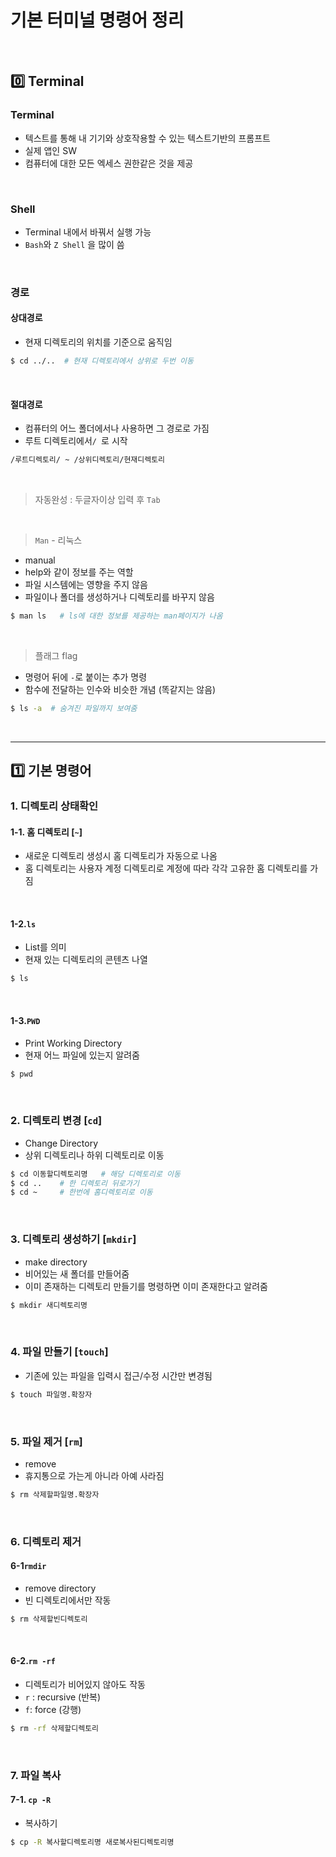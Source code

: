 # 기본 터미널 명령어 정리

​    

## 0️⃣ Terminal

### Terminal

- 텍스트를 통해 내 기기와 상호작용할 수 있는 텍스트기반의 프롬프트
- 실제 앱인 SW
- 컴퓨터에 대한 모든 엑세스 권한같은 것을 제공

​    

### Shell

- Terminal 내에서 바꿔서 실행 가능
- `Bash`와 `Z Shell` 을 많이 씀

​    

### 경로

#### 상대경로

- 현재 디렉토리의 위치를 기준으로 움직임

```bash
$ cd ../..  # 현재 디렉토리에서 상위로 두번 이동
```

​    

#### 절대경로

- 컴퓨터의 어느 폴더에서나 사용하면 그 경로로 가짐
- 루트 디렉토리에서`/ `로 시작

```bash
/루트디렉토리/ ~ /상위디렉토리/현재디렉토리
```

​    

> 자동완성 : 두글자이상 입력 후 `Tab`

​    

> `Man` - 리눅스

- manual
- help와 같이 정보를 주는 역할
- 파일 시스템에는 영향을 주지 않음
- 파일이나 폴더를 생성하거나 디렉토리를 바꾸지 않음

```bash
$ man ls   # ls에 대한 정보를 제공하는 man페이지가 나옴
```

​    

> 플래그 flag

- 명령어 뒤에 `-`로 붙이는 추가 명령
- 함수에 전달하는 인수와 비슷한 개념 (똑같지는 않음)

```bash
$ ls -a  # 숨겨진 파일까지 보여줌
```

​    

---

## 1️⃣ 기본 명령어

### 1. 디렉토리 상태확인

#### 1-1. 홈 디렉토리 [`~`]

- 새로운 디렉토리 생성시 홈 디렉토리가 자동으로 나옴
- 홈 디렉토리는 사용자 계정 디렉토리로 계정에 따라 각각 고유한 홈 디렉토리를 가짐

​    

#### 1-2.`ls`

- List를 의미
- 현재 있는 디렉토리의 콘텐츠 나열

```bash
$ ls
```

​    

#### 1-3.`PWD`

- Print Working Directory
- 현재 어느 파일에 있는지 알려줌

```bash
$ pwd
```

​    

### 2. 디렉토리 변경 [`cd`]

- Change Directory
- 상위 디렉토리나 하위 디렉토리로 이동

```bash
$ cd 이동할디렉토리명   # 해당 디렉토리로 이동
$ cd ..    # 한 디렉토리 뒤로가기
$ cd ~     # 한번에 홈디렉토리로 이동
```

​    

### 3. 디렉토리 생성하기 [`mkdir`]

- make directory
- 비어있는 새 폴더를 만들어줌
- 이미 존재하는 디렉토리 만들기를 명령하면 이미 존재한다고 알려줌

```bash
$ mkdir 새디렉토리명
```

​    

### 4. 파일 만들기 [`touch`]

- 기존에 있는 파일을 입력시 접근/수정 시간만 변경됨

```bash
$ touch 파일명.확장자
```

​    

### 5. 파일 제거 [`rm`]

- remove
- 휴지통으로 가는게 아니라 아예 사라짐

```bash
$ rm 삭제할파일명.확장자
```

​    

### 6. 디렉토리 제거

#### 6-1`rmdir`

- remove directory
- 빈 디렉토리에서만 작동

```bash
$ rm 삭제할빈디렉토리 
```

​    

#### 6-2.`rm -rf`

- 디렉토리가 비어있지 않아도 작동
- `r` : recursive (반복)
- `f`: force (강행)

```bash
$ rm -rf 삭제할디렉토리
```

​    

### 7. 파일 복사

#### 7-1. `cp -R`

- 복사하기

```bash
$ cp -R 복사할디렉토리명 새로복사된디렉토리명
```

